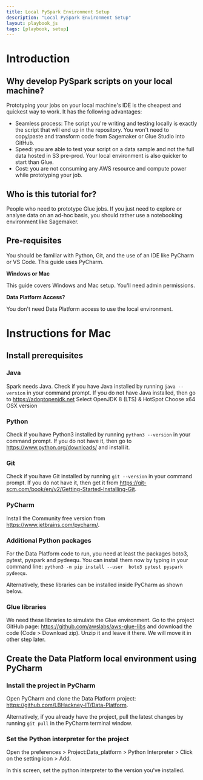 ```yaml
---
title: Local PySpark Environment Setup
description: "Local PySpark Environment Setup"
layout: playbook_js
tags: [playbook, setup]
---
```


# Introduction

## Why develop PySpark scripts on your local machine?

Prototyping your jobs on your local machine's IDE is the cheapest and quickest way to work. It has the following advantages:
- Seamless process: The script you're writing and testing locally is exactly the script that will end up in the repository. You won't need to copy/paste and transform code from Sagemaker or Glue Studio into GitHub. 
- Speed: you are able to test your script on a data sample and not the full data hosted in S3 pre-prod. Your local environment is also quicker to start than Glue.
- Cost: you are not consuming any AWS resource and compute power while prototyping your job.

## Who is this tutorial for?

People who need to prototype Glue jobs. If you just need to explore or analyse data on an ad-hoc basis, you should rather use a notebooking environment like Sagemaker.

## Pre-requisites

You should be familiar with Python, Git, and the use of an IDE like PyCharm or VS Code. This guide uses PyCharm.

**Windows or Mac**

This guide covers Windows and Mac setup. You'll need admin permissions.

**Data Platform Access?**

You don't need Data Platform access to use the local environment.

# Instructions for Mac

## Install prerequisites

### Java
Spark needs Java. Check if you have Java installed by running 
`java --version` 
in your command prompt. If you do not have Java installed, then go to https://adoptopenjdk.net
Select OpenJDK 8 (LTS) & HotSpot
Choose x64 OSX version

### Python
Check if you have Python3 installed by running
`python3 --version`
in your command prompt. If you do not have it, then go to https://www.python.org/downloads/ and install it.

### Git
Check if you have Git installed by running
`git --version`
in your command prompt. If you do not have it, then get it from https://git-scm.com/book/en/v2/Getting-Started-Installing-Git.

### PyCharm
Install the Community free version from https://www.jetbrains.com/pycharm/.

### Additional Python packages 
For the Data Platform code to run, you need at least the packages boto3, pytest, pyspark and pydeequ. 
You can install them now by typing in your command line:
`python3 -m pip install --user  boto3 pytest pyspark pydeequ`.

Alternatively, these libraries can be installed inside PyCharm as shown below.

### Glue libraries
We need these libraries to simulate the Glue environment.
Go to the project GitHub page: https://github.com/awslabs/aws-glue-libs and download the code (Code > Download zip). 
Unzip it and leave it there. We will move it in other step later.

## Create the Data Platform local environment using PyCharm

### Install the project in PyCharm
Open PyCharm and clone the Data Platform project: https://github.com/LBHackney-IT/Data-Platform.

Alternatively, if you already have the project, pull the latest changes by running `git pull` in the PyCharm terminal window.

### Set the Python interpreter for the project
Open the preferences > Project:Data_platform > Python Interpreter > Click on the setting icon > Add.

In this screen, set the python interpreter to the version you’ve installed.



